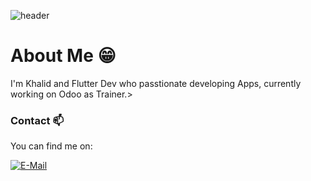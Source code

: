 ![header](https://capsule-render.vercel.app/api?type=waving&color=gradient&height=200&section=header&text=Hey%20I%27m%20Khaalid%20Gaduudow%F0%9F%8C%A9&animation=twinkling&fontSize=40)
# About Me 😁
<p>I'm Khalid and Flutter Dev who passtionate developing Apps, currently working on Odoo as Trainer.></p>

### Contact 📫
You can find me on:
<p><a href="mailto:qaalidyare30@gmail.com" target="_blank"><img alt="E-Mail" src="https://img.shields.io/badge/Gmail-%2312100E.svg?&style=for-the-badge&logo=Gmail&logoColor=white" /></a></p>
